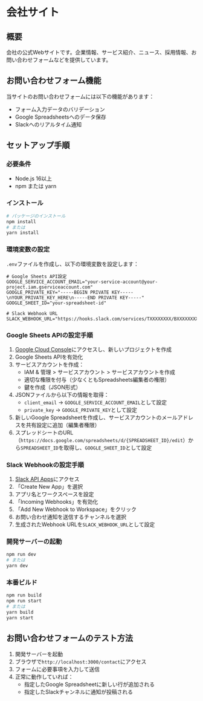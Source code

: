 # 会社サイト

## 概要
会社の公式Webサイトです。企業情報、サービス紹介、ニュース、採用情報、お問い合わせフォームなどを提供しています。

## お問い合わせフォーム機能
当サイトのお問い合わせフォームには以下の機能があります：
- フォーム入力データのバリデーション
- Google Spreadsheetsへのデータ保存
- Slackへのリアルタイム通知

## セットアップ手順

### 必要条件
- Node.js 16以上
- npm または yarn

### インストール
```bash
# パッケージのインストール
npm install
# または
yarn install
```

### 環境変数の設定
`.env`ファイルを作成し、以下の環境変数を設定します：

```
# Google Sheets API設定
GOOGLE_SERVICE_ACCOUNT_EMAIL="your-service-account@your-project.iam.gserviceaccount.com"
GOOGLE_PRIVATE_KEY="-----BEGIN PRIVATE KEY-----\nYOUR_PRIVATE_KEY_HERE\n-----END PRIVATE KEY-----"
GOOGLE_SHEET_ID="your-spreadsheet-id"

# Slack Webhook URL
SLACK_WEBHOOK_URL="https://hooks.slack.com/services/TXXXXXXXX/BXXXXXXXX/XXXXXXXXXXXXXXXXXXXXXXXX"
```

### Google Sheets APIの設定手順

1. [Google Cloud Console](https://console.cloud.google.com/)にアクセスし、新しいプロジェクトを作成
2. Google Sheets APIを有効化
3. サービスアカウントを作成：
   - IAM & 管理 > サービスアカウント > サービスアカウントを作成
   - 適切な権限を付与（少なくともSpreadsheets編集者の権限）
   - 鍵を作成（JSON形式）
4. JSONファイルから以下の情報を取得：
   - `client_email` → `GOOGLE_SERVICE_ACCOUNT_EMAIL`として設定
   - `private_key` → `GOOGLE_PRIVATE_KEY`として設定
5. 新しいGoogle Spreadsheetを作成し、サービスアカウントのメールアドレスを共有設定に追加（編集者権限）
6. スプレッドシートのURL（`https://docs.google.com/spreadsheets/d/{SPREADSHEET_ID}/edit`）から`SPREADSHEET_ID`を取得し、`GOOGLE_SHEET_ID`として設定

### Slack Webhookの設定手順

1. [Slack API Apps](https://api.slack.com/apps)にアクセス
2. 「Create New App」を選択
3. アプリ名とワークスペースを設定
4. 「Incoming Webhooks」を有効化
5. 「Add New Webhook to Workspace」をクリック
6. お問い合わせ通知を送信するチャンネルを選択
7. 生成されたWebhook URLを`SLACK_WEBHOOK_URL`として設定

### 開発サーバーの起動
```bash
npm run dev
# または
yarn dev
```

### 本番ビルド
```bash
npm run build
npm run start
# または
yarn build
yarn start
```

## お問い合わせフォームのテスト方法

1. 開発サーバーを起動
2. ブラウザで`http://localhost:3000/contact`にアクセス
3. フォームに必要事項を入力して送信
4. 正常に動作していれば：
   - 指定したGoogle Spreadsheetに新しい行が追加される
   - 指定したSlackチャンネルに通知が投稿される 